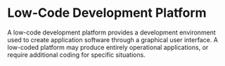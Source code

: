 # Low-Code Development Platform

A low-code development platform provides a development environment used to create application software through a graphical user interface. A low-coded platform may produce entirely operational applications, or require additional coding for specific situations.
